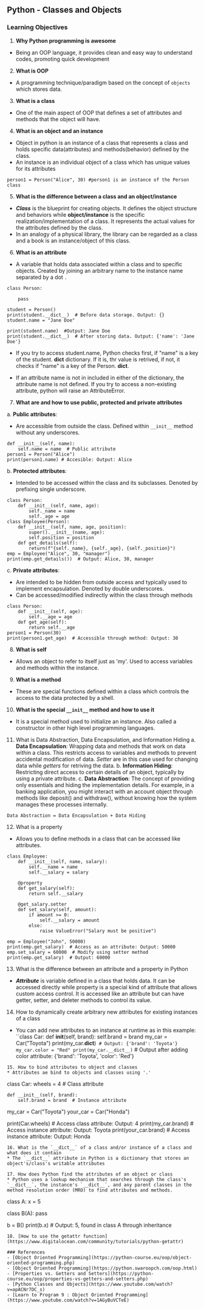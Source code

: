 ## Python - Classes and Objects

### Learning Objectives
1. **Why Python programming is awesome**
* Being an OOP language, it provides clean and easy way to understand codes, promoting quick development

2. **What is OOP**
* A programming technique/paradigm based on the concept of `objects` which stores data.

3. **What is a class**
* One of the main aspect of OOP that defines a set of attributes and methods that the object will have.

4. **What is an object and an instance**
* Object in python is an instance of a class that represents a class and holds specific data(attributes) and methods(behavior) defined by the class.
* An instance is an individual object of a class which has unique values for its attributes

`person1 = Person("Alice", 30) #person1 is an instance of the Person class`

5. **What is the difference between a class and an object/instance**
* ***Class*** is the blueprint for creating objects. It defines the object structure and behaviors while __object/instance__ is the specific realization/implementation of a class. It represents the actual values for the attributes defined by the class.
* In an analogy of a physical library, the library can be regarded as a class and a book is an instance/object of this class.
6. **What is an attribute**

* A variable that holds data associated within a class and to specific objects. Created by joining an arbitrary name to the instance name separated by a dot `.`
```
class Person:

    pass

student = Person()
print(student.__dict__)  # Before data storage. Output: {}
student.name = "Jane Doe"

print(student.name)  #Output: Jane Doe
print(student.__dict__)  # After storing data. Output: {'name': 'Jane Doe'}
```
* If you try to access student.name, Python checks first, if "name" is a key of the student. __dict__ dictionary. If it is, thr value is retrived, if not, it checks if "name" is a key of the Person. __dict__.

* If an attribute name is not in included in either of the dictionary, the attribute name is not defined. If you try to access a non-existing attribute, python will raise an AttributeError.

7. **What are and how to use public, protected and private attributes**

a. **Public attributes**:
* Are accessible from outside the class. Defined within `__init__` method without any underscores.
```
def __init__(self, name):
    self.name = name  # Public attribute
person1 = Person("Alice")
print(person1.name) # Accesible: Output: Alice
```
b. **Protected attributes**:
* Intended to be accessed within the class and its subclasses. Denoted by prefixing single underscore.
```
class Person:
    def __init__(self, name, age):
        self._name = name
        self._age = age
class Employee(Person):
    def __init__(self, name, age, position):
        super().__init__(name, age):
        self.position = position
    def get_details(self):
        return(f"{self._name}, {self._age}, {self._position}")
emp = Employee("Alice", 30, "manager")
print(emp.get_details())  # Output: Alice, 30, manager
```
c. **Private attributes**:
* Are intended to be hidden from outside access and typically used to implement encapsulation. Denoted by double underscores.
* Can be accessed/modified indirectly within the class through methods
```
class Person:
    def __init__(self, age):
        self.__age = age
    def get_age(self):
        return self.__age
person1 = Person(30)
print(person1.get_age)  # Accessible through method: Output: 30
```
	
8. **What is self**
* Allows an object to refer to itself just as 'my'. Used to access variables and methods within the instance.

9. **What is a method**
* These are special functions defined within a class which controls the access to the data protected by a shell.

10. **What is the special `__init__` method and how to use it**
* It is a special method used to initialize an instance. Also called a constructor in other high level programming languages.

11. What is Data Abstraction, Data Encapsulation, and Information Hiding
a. __Data Encapsulation__: Wrapping data and methods that work on data within a class. This restricts access to variables and methods to prevent accidental modification of data. _Setter_ are in this case used for changing data while _getters_ for retriving the data.
b. __Information Hiding__: Restricting direct access to certain details of an object, typically by using a private attribute.
c. __Data Abstraction__: The concept of providing only essentials and hiding the implementation details. For example, in a banking application, you might interact with an account object through methods like deposit() and withdraw(), without knowing how the system manages these processes internally.

`Data Abstraction = Data Encapsulation + Data Hiding`

12. What is a property
* Allows you to define methods in a class that can be accessed like attributes.
```
class Employee:
    def __init__(self, name, salary):
        self.__name = name
        self.__salary = salary

    @property
    def get_salary(self):
        return self.__salary

    @get_salary.setter
    def set_salary(self, amount):
        if amount >= 0:
            self.__salary = amount
        else:
            raise ValueError("Salary must be positive")

emp = Employee("John", 50000)
print(emp.get_salary)  # Access as an attribute: Output: 50000
emp.set_salary = 60000  # Modify using setter method
print(emp.get_salary)  # Output: 60000
```
13. What is the difference between an attribute and a property in Python
* ***Attribute*** is variable defined in a class that holds data. It can be accessed directly while property is a special kind of attribute that allows custom access control. It is accessed like an attribute but can have getter, setter, and deleter methods to control its value.

14. How to dynamically create arbitrary new attributes for existing instances of a class
* You can add new attributes to an instance at runtime as in this example:
``class Car:
    def __init__(self, brand):
        self.brand = brand
my_car = Car("Toyota")
print(my_car.__dict__)` # Output: {'brand': 'Toyota'}
my_car.color = "Red"
print(my_car.__dict__)` # Output after adding color attribute: {'brand': 'Toyota', 'color': 'Red'}
```
15. How to bind attributes to object and classes
* Attributes ae bind to objects and classes using '.'
```
class Car:
    wheels = 4  # Class attribute

    def __init__(self, brand):
        self.brand = brand  # Instance attribute

my_car = Car("Toyota")
your_car = Car("Honda")

print(Car.wheels)  # Access class attribute: Output: 4
print(my_car.brand)  # Access instance attribute: Output: Toyota
print(your_car.brand)  # Access instance attribute: Output: Honda

```
16. What is the `__dict__` of a class and/or instance of a class and what does it contain
* The `__dict__` attribute in Python is a dictionary that stores an object's/class's writable attributes

17. How does Python find the attributes of an object or class
* Python uses a lookup mechanism that searches through the class's `__dict__`, the instance's `__dict__`, and any parent classes in the method resolution order (MRO) to find attributes and methods.

```
class A:
    x = 5

class B(A):
    pass

b = B()
print(b.x)  # Output: 5, found in class A through inheritance
```
18. [How to use the getattr function](https://www.digitalocean.com/community/tutorials/python-getattr)

### References
- [Object Oriented Programming](https://python-course.eu/oop/object-oriented-programming.php)
- [Object Oriented Programming](https://python.swaroopch.com/oop.html)
- [Properties vs. Getters and Setters](https://python-course.eu/oop/properties-vs-getters-and-setters.php)
- [Python Classes and Objects](https://www.youtube.com/watch?v=apACNr7DC_s)
- [Learn to Program 9 : Object Oriented Programming](https://www.youtube.com/watch?v=1AGyBuVCTeE)
